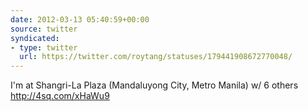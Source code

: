 ```yaml
---
date: 2012-03-13 05:40:59+00:00
source: twitter
syndicated:
- type: twitter
  url: https://twitter.com/roytang/statuses/179441908672770048/
---
```


I'm at Shangri-La Plaza (Mandaluyong City, Metro Manila) w/ 6 others http://4sq.com/xHaWu9